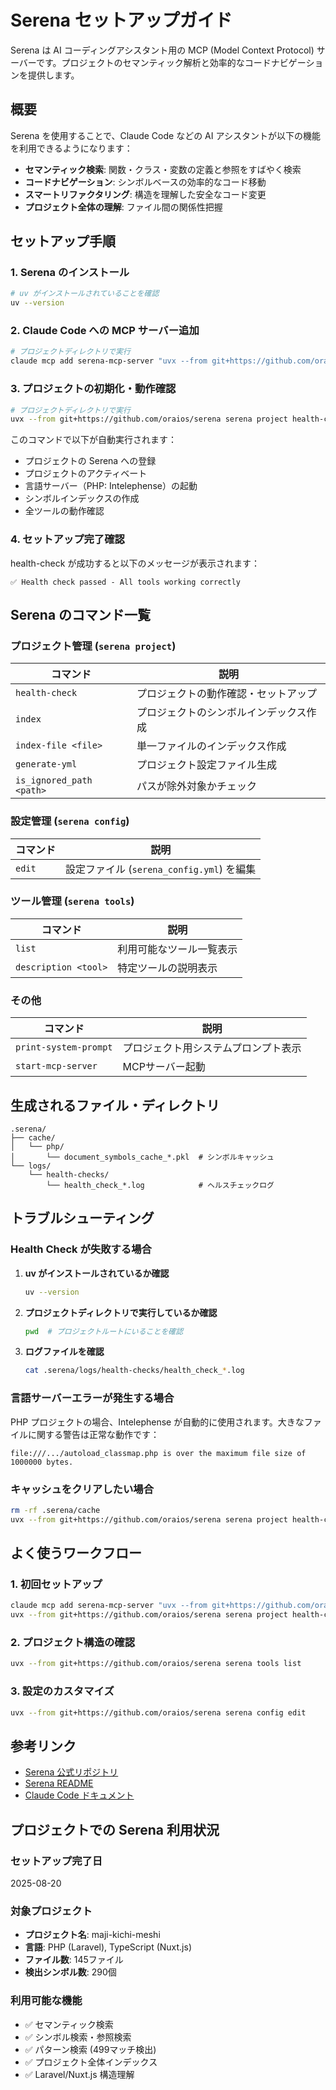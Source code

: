 # Serena セットアップガイド

Serena は AI コーディングアシスタント用の MCP (Model Context Protocol) サーバーです。プロジェクトのセマンティック解析と効率的なコードナビゲーションを提供します。

## 概要

Serena を使用することで、Claude Code などの AI アシスタントが以下の機能を利用できるようになります：

- **セマンティック検索**: 関数・クラス・変数の定義と参照をすばやく検索
- **コードナビゲーション**: シンボルベースの効率的なコード移動
- **スマートリファクタリング**: 構造を理解した安全なコード変更
- **プロジェクト全体の理解**: ファイル間の関係性把握

## セットアップ手順

### 1. Serena のインストール

```bash
# uv がインストールされていることを確認
uv --version
```

### 2. Claude Code への MCP サーバー追加

```bash
# プロジェクトディレクトリで実行
claude mcp add serena-mcp-server "uvx --from git+https://github.com/oraios/serena serena-mcp-server --context ide-assistant --project $(pwd)"
```

### 3. プロジェクトの初期化・動作確認

```bash
# プロジェクトディレクトリで実行
uvx --from git+https://github.com/oraios/serena serena project health-check
```

このコマンドで以下が自動実行されます：
- プロジェクトの Serena への登録
- プロジェクトのアクティベート
- 言語サーバー（PHP: Intelephense）の起動
- シンボルインデックスの作成
- 全ツールの動作確認

### 4. セットアップ完了確認

health-check が成功すると以下のメッセージが表示されます：

```
✅ Health check passed - All tools working correctly
```

## Serena のコマンド一覧

### プロジェクト管理 (`serena project`)

| コマンド | 説明 |
|---------|------|
| `health-check` | プロジェクトの動作確認・セットアップ |
| `index` | プロジェクトのシンボルインデックス作成 |
| `index-file <file>` | 単一ファイルのインデックス作成 |
| `generate-yml` | プロジェクト設定ファイル生成 |
| `is_ignored_path <path>` | パスが除外対象かチェック |

### 設定管理 (`serena config`)

| コマンド | 説明 |
|---------|------|
| `edit` | 設定ファイル (`serena_config.yml`) を編集 |

### ツール管理 (`serena tools`)

| コマンド | 説明 |
|---------|------|
| `list` | 利用可能なツール一覧表示 |
| `description <tool>` | 特定ツールの説明表示 |

### その他

| コマンド | 説明 |
|---------|------|
| `print-system-prompt` | プロジェクト用システムプロンプト表示 |
| `start-mcp-server` | MCPサーバー起動 |

## 生成されるファイル・ディレクトリ

```
.serena/
├── cache/
│   └── php/
│       └── document_symbols_cache_*.pkl  # シンボルキャッシュ
└── logs/
    └── health-checks/
        └── health_check_*.log            # ヘルスチェックログ
```

## トラブルシューティング

### Health Check が失敗する場合

1. **uv がインストールされているか確認**
   ```bash
   uv --version
   ```

2. **プロジェクトディレクトリで実行しているか確認**
   ```bash
   pwd  # プロジェクトルートにいることを確認
   ```

3. **ログファイルを確認**
   ```bash
   cat .serena/logs/health-checks/health_check_*.log
   ```

### 言語サーバーエラーが発生する場合

PHP プロジェクトの場合、Intelephense が自動的に使用されます。大きなファイルに関する警告は正常な動作です：

```
file:///.../autoload_classmap.php is over the maximum file size of 1000000 bytes.
```

### キャッシュをクリアしたい場合

```bash
rm -rf .serena/cache
uvx --from git+https://github.com/oraios/serena serena project health-check
```

## よく使うワークフロー

### 1. 初回セットアップ
```bash
claude mcp add serena-mcp-server "uvx --from git+https://github.com/oraios/serena serena-mcp-server --context ide-assistant --project $(pwd)"
uvx --from git+https://github.com/oraios/serena serena project health-check
```

### 2. プロジェクト構造の確認
```bash
uvx --from git+https://github.com/oraios/serena serena tools list
```

### 3. 設定のカスタマイズ
```bash
uvx --from git+https://github.com/oraios/serena serena config edit
```

## 参考リンク

- [Serena 公式リポジトリ](https://github.com/oraios/serena)
- [Serena README](https://github.com/oraios/serena/blob/main/README.md)
- [Claude Code ドキュメント](https://docs.anthropic.com/en/docs/claude-code)

## プロジェクトでの Serena 利用状況

### セットアップ完了日
2025-08-20

### 対象プロジェクト
- **プロジェクト名**: maji-kichi-meshi
- **言語**: PHP (Laravel), TypeScript (Nuxt.js)
- **ファイル数**: 145ファイル
- **検出シンボル数**: 290個

### 利用可能な機能
- ✅ セマンティック検索
- ✅ シンボル検索・参照検索
- ✅ パターン検索 (499マッチ検出)
- ✅ プロジェクト全体インデックス
- ✅ Laravel/Nuxt.js 構造理解